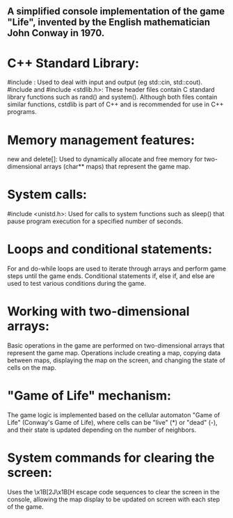 ## A simplified console implementation of the game "Life", invented by the English mathematician John Conway in 1970.

# C++ Standard Library:
#include <iostream>: Used to deal with input and output (eg std::cin, std::cout).
#include <cstdlib> and #include <stdlib.h>: These header files contain C standard library functions such as rand() and system(). Although both files contain similar functions, cstdlib is part of C++ and is recommended for use in C++ programs.

# Memory management features:
new and delete[]: Used to dynamically allocate and free memory for two-dimensional arrays (char** maps) that represent the game map.

# System calls:
#include <unistd.h>: Used for calls to system functions such as sleep() that pause program execution for a specified number of seconds.

# Loops and conditional statements:
For and do-while loops are used to iterate through arrays and perform game steps until the game ends.
Conditional statements if, else if, and else are used to test various conditions during the game.

# Working with two-dimensional arrays:
Basic operations in the game are performed on two-dimensional arrays that represent the game map. Operations include creating a map, copying data between maps, displaying the map on the screen, and changing the state of cells on the map.

# "Game of Life" mechanism:
The game logic is implemented based on the cellular automaton "Game of Life" (Conway's Game of Life), where cells can be "live" (*) or "dead" (-), and their state is updated depending on the number of neighbors.

# System commands for clearing the screen:
Uses the \x1B[2J\x1B[H escape code sequences to clear the screen in the console, allowing the map display to be updated on screen with each step of the game.
